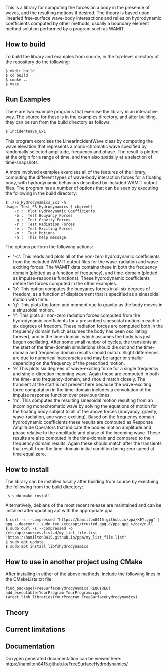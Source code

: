 This is a library for computing the forces on a body in the presence of waves, and the resulting motions if desired.  The theory is based upon linearied free-surface wave-body intereactions and relies on hydrodynamic coefficients computed by other methods, usually a boundary element method solution performed by a program such as WAMIT.



## How to build
To build the library and examples from source, in the top-level directory of the repository do the following:
   ```
   $ mkdir build
   $ cd build
   $ cmake ..
   $ make
   ```

## Run Examples
There are two example programs that exercise the library in an interactive way.  The source for these is in the examples directory, and after building, they can be run from the build directory as follows:

   ```
   $ IncidentWave_Ex1
   ```
This program exercises the LinearIncidentWave class by computing the wave elevation that represents a mono-chromatic wave specified by randomally selected amplitude, frequency and phase.  The result is plotted at the origin for a range of time, and then also spatially at a selection of time-snapshots.


A more involved examples exercises all of the features of the library, computing the different types of wave-body interaction forces for a floating body, with hydrodynamic behaviors described by included WAMIT output files.  The program has a number of options that can be seen by executing the following in the build directory:
   ```
   $ ./FS_Hydrodynamics_Ex1 -h
   Usage: Test_FS_Hydrodynamics [-cbgremh]
       -c :  Plot Hydrodynamic Coefficients
       -b :  Test Bouyancy Forces
       -g :  Test Gravity Forces
       -r :  Test Radiation Forces
       -e :  Test Exciting Forces
       -m :  Test Motions
       -h :  This help message
   ```

The options perform the following actions:
- '-c':  This reads and plots all of the non-zero hydrodynamic coefficients from the included WAMIT output files for the wave-radiation and wave-exciting forces.  The WAMIT data contains these in both the frequency domain (plotted as a function of frequency), and time-domain (plotted as impulse-response functions).  These hydrodynamic coefficients define the forces computed in the other examples.
- 'b':  This option computes the buoyancy forces in all six degrees of freedom, as a function of displacement that is specified as a sinesoidal motion with time.
- 'g':  This plots the force and moment due to gravity as the body moves in a sinusoidal motion.
- 'r':  This plots all non-zero radiation forces computed from the hydrodynamic coefficients for a prescribed sinesoidal motion in each of six degrees of freedom.  These radiation forces are computed both in the frequency domain (which assumes the body has been oscillating forever), and in the time-domain, which assumes the body has just begun oscillating.  After some small nunber of cycles, the transients at the start of the time-domain simulations should die out and the time-domain and frequency domain results should match.  Slight differences are due to numerical inaccuracies and may be larger or smaller depending on the frequency of the prescribed motion.
- 'e'  This plots six degrees of wave-exciting force for a single frequency and single-direction incoming wave.  Again these are computed in both the time- and frequency-domain, and should match closely.  The transient at the start is not present here because the wave-exciting force computation in the time-domain includes a convolution of the impulse response function over previous times.
- 'm':  This computes the resulting sinesoidal motion resulting from an incoming monochromatic wave by solving the equations of motion for the floating body subject to all of the above forces (buoyancy, gravity, wave-radiation, ane wave-exciting).  Based on the frequency domain hydrodynamic coefficients these results are computed as Response Amplitude Operators that indicate the bodies motion amplitude and phase relative to the amplitude and phase of the incoming wave.  These results are also computed in the time-domain and compared to the frequency domain results. Again these should match after the transients that result from the time-domain initial condition being zero speed at time equal zero. 


## How to install
The library can be installed locally after building from source by exectuing the following from the build directory:
  ```
   $ sudo make install
  ``` 

Alternatively, debians of the most recent release are maintained and can be installed after updating apt with the appropriate ppa

  ```
  $ curl -s --compressed "https://hamilton8415.github.io/ppa/KEY.gpg" | gpg --dearmor | sudo tee /etc/apt/trusted.gpg.d/ppa.gpg >/dev/null
  $ sudo curl -s --compressed -o /etc/apt/sources.list.d/my_list_file.list "https://hamilton8415.github.io/ppa/my_list_file.list"
  $ sudo apt update
  $ sudo apt install libfshydrodynamics
  ```

## How to use in another project using CMake

After installing in either of the above methods, include the following lines in the CMakeLists.txt file:
   ```
   find_package(FreeSurfaceHydrodynamics REQUIRED)
   add_executable(YourProgram YourProgram.cpp)
   target_link_libraries(YourProgram FreeSurfaceHydrodynamics)
   ```


## Theory





## Current limitations


## Documentation
Doxygen generated documentation can be viewed here: https://hamilton8415.github.io/FreeSurfaceHydrodynamics/
